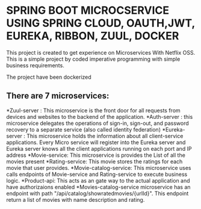# SPRING BOOT MICROCSERVICE USING SPRING CLOUD, OAUTH,JWT, EUREKA, RIBBON, ZUUL, DOCKER
This project is created to get experience on Microservices With Netflix OSS. This is a simple project by coded imperative programming with simple business requirements.

The project have been dockerized

## There are 7 microservices:
*Zuul-server : This microservice is the front door for all requests from devices and websites to the backend of the application.
*Auth-server :  this microservice delegates the operations of sign-in, sign-out, and password recovery to a separate service (also called identity federation) 
*Eureka-server : This microservice holds the information about all client-service applications. Every Micro service will register into the Eureka server and Eureka server knows all the client applications running on each port and IP address
*Movie-service: This microservice is provides the List of all the movies present
*Rating-service: This movie stores the ratings for each movie that user provides.
*Movie-catalog-service: This microservice uses calls endpoints of Movie-service and Rating-service to execute business logic. 
*Product-api: This acts as an gate way to the actual application and have authorizaions enabled
*Movies-catalog-service microservice has an endpoint with path "/api/catalog/showratedmovies/{urlId}". This endpoint return a list of movies with name description and rating.


